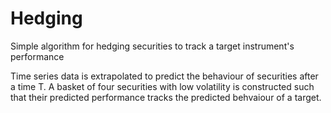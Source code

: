 # Hedging
Simple algorithm for hedging securities to track a target instrument's performance

Time series data is extrapolated to predict the behaviour of securities after a time T. A basket of four securities with low volatility is constructed such that their predicted performance tracks the predicted behvaiour of a target.
